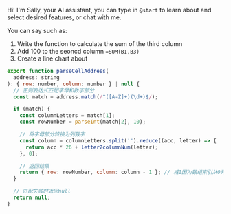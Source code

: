 Hi! I'm Sally, your AI assistant, you can type in `@start` to learn about and select desired features, or chat with me.

You can say such as:

1. Write the function to calculate the sum of the third column
1. Add 100 to the seoncd column `=SUM(B1,B3)`
1. Create a line chart about <column>

```javascript
export function parseCellAddress(
  address: string
): { row: number, column: number } | null {
  // 正则表达式匹配字母和数字部分
  const match = address.match(/^([A-Z]+)(\d+)$/);

  if (match) {
    const columnLetters = match[1];
    const rowNumber = parseInt(match[2], 10);

    // 将字母部分转换为列数字
    const column = columnLetters.split('').reduce((acc, letter) => {
      return acc * 26 + letter2columnNum(letter);
    }, 0);

    // 返回结果
    return { row: rowNumber, column: column - 1 }; // 减1因为数组索引从0开始
  }

  // 匹配失败时返回null
  return null;
}
```
